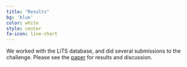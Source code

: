 ```yaml
---
title: "Results"
bg: 'blue'
color: white
style: center
fa-icon: line-chart
---
```


We worked with the LiTS database, and did several submissions to the challenge. Please see the [paper]() for results and discussion.
